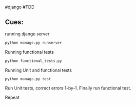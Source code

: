 #django #TDD

## Cues:

running django server
```bash
python manage.py runserver
```


Running functional tests
```bash
python functional_tests.py
```

Running Unit and functional tests
```bash
python manage.py test
```

Run Unit tests, correct errors 1-by-1. Finally run functional test. 

Repeat